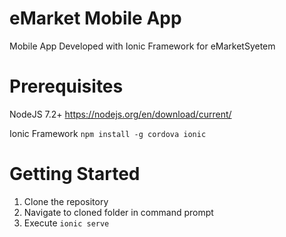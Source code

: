 # eMarket Mobile App
Mobile App Developed with Ionic Framework for eMarketSyetem

# Prerequisites
NodeJS 7.2+
https://nodejs.org/en/download/current/

Ionic Framework
`npm install -g cordova ionic`

# Getting Started
1. Clone the repository
2. Navigate to cloned folder in command prompt
3. Execute `ionic serve`
